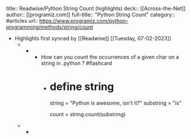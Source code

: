 title:: Readwise/Python String Count (highlights)
deck:: [[Across-the-Net]]
author:: [[programiz.com]]
full-title:: "Python String Count"
category:: #articles
url:: https://www.programiz.com/python-programming/methods/string/count

- Highlights first synced by [[Readwise]] [[Tuesday, 07-02-2023]]
	- -
		- How can you count the occurrences of a given char on a string in .python ? #flashcard
			- # define string
			  string = "Python is awesome, isn't it?"
			  substring = "is"
			  
			  count = string.count(substring)
	- -